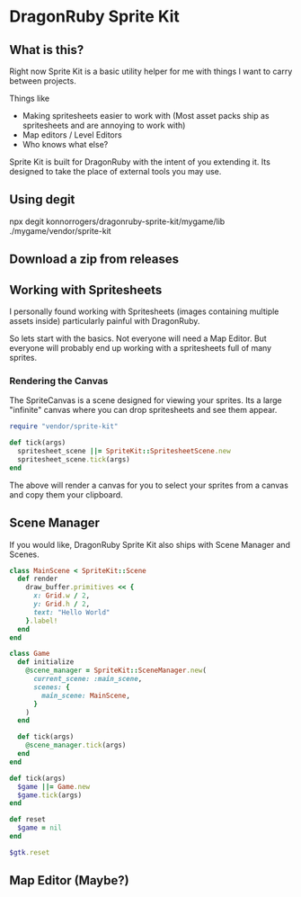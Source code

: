 # DragonRuby Sprite Kit

## What is this?

Right now Sprite Kit is a basic utility helper for me with things I want to carry between projects.

Things like

- Making spritesheets easier to work with (Most asset packs ship as spritesheets and are annoying to work with)
- Map editors / Level Editors
- Who knows what else?

Sprite Kit is built for DragonRuby with the intent of you extending it. Its designed to take the place of external tools you may use.

## Using degit

npx degit konnorrogers/dragonruby-sprite-kit/mygame/lib ./mygame/vendor/sprite-kit

## Download a zip from releases

## Working with Spritesheets

I personally found working with Spritesheets (images containing multiple assets inside) particularly painful with DragonRuby.

So lets start with the basics. Not everyone will need a Map Editor. But everyone will probably end up working with a spritesheets full of many sprites.

### Rendering the Canvas

The SpriteCanvas is a scene designed for viewing your sprites. Its a large "infinite" canvas where you can drop spritesheets and see them appear.

```rb
require "vendor/sprite-kit"

def tick(args)
  spritesheet_scene ||= SpriteKit::SpritesheetScene.new
  spritesheet_scene.tick(args)
end
```

The above will render a canvas for you to select your sprites from a canvas and copy them your clipboard.

## Scene Manager

If you would like, DragonRuby Sprite Kit also ships with Scene Manager and Scenes.

```rb
class MainScene < SpriteKit::Scene
  def render
    draw_buffer.primitives << {
      x: Grid.w / 2,
      y: Grid.h / 2,
      text: "Hello World"
    }.label!
  end
end

class Game
  def initialize
    @scene_manager = SpriteKit::SceneManager.new(
      current_scene: :main_scene,
      scenes: {
        main_scene: MainScene,
      }
    )
  end

  def tick(args)
    @scene_manager.tick(args)
  end
end

def tick(args)
  $game ||= Game.new
  $game.tick(args)
end

def reset
  $game = nil
end

$gtk.reset
```

## Map Editor (Maybe?)
